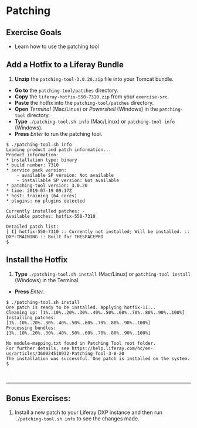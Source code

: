 # Patching

<div class="ahead">

## Exercise Goals

* Learn how to use the patching tool

</div>

## Add a Hotfix to a Liferay Bundle
1. **Unzip** the `patching-tool-3.0.20.zip` file into your Tomcat bundle.
* **Go to** the `patching-tool/patches` directory.
* **Copy** the `liferay-hotfix-550-7310.zip` from your `exercise-src`.
* **Paste** the hotfix into the `patching-tool/patches` directory.
* **Open** _Terminal_ (Mac/Linux) or _Powershell_ (Windows) in the `patching-tool` directory.
* **Type** `./patching-tool.sh info` (Mac/Linux) or `patching-tool info` (Windows).
* **Press** _Enter_ to run the patching tool.

```shell
$ ./patching-tool.sh info
Loading product and patch information...
Product information:
* installation type: binary
* build number: 7310
* service pack version:
    - available SP version: Not available
    - installable SP version: Not available
* patching-tool version: 3.0.20
* time: 2019-07-19 09:17Z
* host: training (64 cores)
* plugins: no plugins detected

```

```shell
Currently installed patches: -
Available patches: hotfix-550-7310

Detailed patch list: 
[ I] hotfix-550-7310 :: Currently not installed; Will be installed. :: DXP-TRAINING :: Built for THESPACEPRO
$ 
```

## Install the Hotfix
1. **Type** `./patching-tool.sh install` (Mac/Linux) or `patching-tool install` (Windows) in the Terminal.
* **Press** _Enter_.


```shell
$ ./patching-tool.sh install
One patch is ready to be installed. Applying hotfix-11...
Cleaning up: [1%..10%..20%..30%..40%..50%..60%..70%..80%..90%..100%]
Installing patches: [1%..10%..20%..30%..40%..50%..60%..70%..80%..90%..100%]
Processing bundles: [1%..10%..20%..30%..40%..50%..60%..70%..80%..90%..100%]

No module-mapping.txt found in Patching Tool root folder.
For further details, see https://help.liferay.com/hc/en-us/articles/360024518932-Patching-Tool-3-0-20
The installation was successful. One patch is installed on the system.
$
```

<br />

---

## Bonus Exercises:
1. Install a new patch to your Liferay DXP instance and then run `./patching-tool.sh info` to see the changes made.
